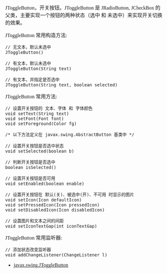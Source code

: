 <font face="SimSun" size=3>

JToggleButton，开关按钮。JToggleButton 是 JRadioButton, JCheckBox 的父类，主要实现一个按钮的两种状态（选中 和 未选中）来实现开关切换的效果。

JToggleButton 常用构造方法:
~~~
// 无文本，默认未选中
JToggleButton()

// 有文本，默认未选中
JToggleButton(String text)

// 有文本，并指定是否选中
JToggleButton(String text, boolean selected)
~~~

JToggleButton 常用方法:
~~~
// 设置开关按钮的 文本、字体 和 字体颜色
void setText(String text)
void setFont(Font font)
void setForeground(Color fg)

/* 以下方法定义在 javax.swing.AbstractButton 基类中 */

// 设置开关按钮是否选中状态
void setSelected(boolean b)

// 判断开关按钮是否选中
boolean isSelected()

// 设置开关按钮是否可用
void setEnabled(boolean enable)

// 设置开关按钮在 默认(关)、被选中(开)、不可用 时显示的图片
void setIcon(Icon defaultIcon)
void setPressedIcon(Icon pressedIcon)
void setDisabledIcon(Icon disabledIcon)

// 设置图片和文本之间的间距
void setIconTextGap(int iconTextGap)
~~~

JToggleButton 常用监听器:

~~~
// 添加状态改变监听器
void addChangeListener(ChangeListener l)
~~~



- [javax.swing.JToggleButton](https://docs.oracle.com/javase/8/docs/api/javax/swing/JToggleButton.html)

</font>